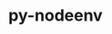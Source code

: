 ---
title: "py-nodeenv"
layout: cache
categories: [package, develop]
meta: {"compilers": ["gcc@11.4.0", "gcc@9.4.0", "none"], "num_specs": 28, "num_specs_by_stack": {"e4s": 21, "e4s-neoverse_v1": 4, "e4s-power": 3, "root": 28}, "oss": ["ubuntu20.04", "ubuntu22.04"], "platforms": ["linux"], "stacks": ["e4s", "e4s-neoverse_v1", "e4s-power", "root"], "targets": ["neoverse_v1", "ppc64le", "x86_64_v3"], "versions": ["1.9.1"]}
spec_details: [{"compiler": "none", "hash": "2jnamuarysbkntc7xz7fjkevlkkdcrrv", "os": "ubuntu22.04", "platform": "linux", "size": "-", "stacks": ["e4s", "root"], "target": "x86_64_v3", "variants": ["build_system=python_pip"], "versions": ["1.9.1"]}, {"compiler": "none", "hash": "764r7gfecpl2g5snyymujqjcamuyv5sy", "os": "ubuntu22.04", "platform": "linux", "size": "-", "stacks": ["e4s", "root"], "target": "x86_64_v3", "variants": ["build_system=python_pip"], "versions": ["1.9.1"]}, {"compiler": "none", "hash": "7btfaqxq4x7fn6wub2mrxttvvt4hxym4", "os": "ubuntu22.04", "platform": "linux", "size": "-", "stacks": ["e4s", "root"], "target": "x86_64_v3", "variants": ["build_system=python_pip"], "versions": ["1.9.1"]}, {"compiler": "gcc@11.4.0", "hash": "7ck4dhktbpw5es5ntwe5ogkq3usghszl", "os": "ubuntu22.04", "platform": "linux", "size": "-", "stacks": ["e4s-neoverse_v1", "root"], "target": "neoverse_v1", "variants": ["build_system=python_pip"], "versions": ["1.9.1"]}, {"compiler": "gcc@9.4.0", "hash": "a4x5jo5baqlneksysuctwpqbcim7r2ry", "os": "ubuntu20.04", "platform": "linux", "size": "-", "stacks": ["e4s-power", "root"], "target": "ppc64le", "variants": ["build_system=python_pip"], "versions": ["1.9.1"]}, {"compiler": "none", "hash": "brpj4zv4bwp6jsnnnvci3jnvhls4xufz", "os": "ubuntu22.04", "platform": "linux", "size": "-", "stacks": ["e4s", "root"], "target": "x86_64_v3", "variants": ["build_system=python_pip"], "versions": ["1.9.1"]}, {"compiler": "none", "hash": "cmqbwvpbmtxkkgj3hyx3ekgjo2lpmwqj", "os": "ubuntu22.04", "platform": "linux", "size": "-", "stacks": ["e4s", "root"], "target": "x86_64_v3", "variants": ["build_system=python_pip"], "versions": ["1.9.1"]}, {"compiler": "none", "hash": "cwqdjipqr32a73xtvwgnx4pox6ilvib5", "os": "ubuntu22.04", "platform": "linux", "size": "-", "stacks": ["e4s", "root"], "target": "x86_64_v3", "variants": ["build_system=python_pip"], "versions": ["1.9.1"]}, {"compiler": "gcc@11.4.0", "hash": "dc32m7n5itru4cfakh3bkjq55w7kbucl", "os": "ubuntu22.04", "platform": "linux", "size": "-", "stacks": ["e4s-neoverse_v1", "root"], "target": "neoverse_v1", "variants": ["build_system=python_pip"], "versions": ["1.9.1"]}, {"compiler": "none", "hash": "dgc37n4lvhpqbnnse5dlg2u4ijcvp5zo", "os": "ubuntu22.04", "platform": "linux", "size": "-", "stacks": ["e4s", "root"], "target": "x86_64_v3", "variants": ["build_system=python_pip"], "versions": ["1.9.1"]}, {"compiler": "gcc@11.4.0", "hash": "essj43gdhzqg6zjv3d23vl6qjrelcrey", "os": "ubuntu22.04", "platform": "linux", "size": "-", "stacks": ["e4s-neoverse_v1", "root"], "target": "neoverse_v1", "variants": ["build_system=python_pip"], "versions": ["1.9.1"]}, {"compiler": "none", "hash": "ggs7axvxw3y6z3fkzatgsmhjn2nxc3ol", "os": "ubuntu22.04", "platform": "linux", "size": "-", "stacks": ["e4s", "root"], "target": "x86_64_v3", "variants": ["build_system=python_pip"], "versions": ["1.9.1"]}, {"compiler": "none", "hash": "jrbap3yzothigmioa2idnivoeaqsen5e", "os": "ubuntu22.04", "platform": "linux", "size": "-", "stacks": ["e4s", "root"], "target": "x86_64_v3", "variants": ["build_system=python_pip"], "versions": ["1.9.1"]}, {"compiler": "none", "hash": "l7n5slxvnjzpuyqcsph7y2n7q7kq27v4", "os": "ubuntu22.04", "platform": "linux", "size": "-", "stacks": ["e4s", "root"], "target": "x86_64_v3", "variants": ["build_system=python_pip"], "versions": ["1.9.1"]}, {"compiler": "none", "hash": "m3fl2ucoslfgc33gwqmax7ccm6j7dyia", "os": "ubuntu22.04", "platform": "linux", "size": "-", "stacks": ["e4s", "root"], "target": "x86_64_v3", "variants": ["build_system=python_pip"], "versions": ["1.9.1"]}, {"compiler": "none", "hash": "m5pjghfmbyddwyyaue6skh6n7xty636y", "os": "ubuntu22.04", "platform": "linux", "size": "-", "stacks": ["e4s", "root"], "target": "x86_64_v3", "variants": ["build_system=python_pip"], "versions": ["1.9.1"]}, {"compiler": "none", "hash": "mlg5a3fy3vnauleiewbii5fiddjuhihg", "os": "ubuntu22.04", "platform": "linux", "size": "-", "stacks": ["e4s", "root"], "target": "x86_64_v3", "variants": ["build_system=python_pip"], "versions": ["1.9.1"]}, {"compiler": "none", "hash": "pluex3op546clb3xengvsuszfyeovbl6", "os": "ubuntu22.04", "platform": "linux", "size": "-", "stacks": ["e4s", "root"], "target": "x86_64_v3", "variants": ["build_system=python_pip"], "versions": ["1.9.1"]}, {"compiler": "none", "hash": "pxohxkynnbrqzmbzdzkfrc3svllsgjhy", "os": "ubuntu22.04", "platform": "linux", "size": "-", "stacks": ["e4s", "root"], "target": "x86_64_v3", "variants": ["build_system=python_pip"], "versions": ["1.9.1"]}, {"compiler": "none", "hash": "rcvrw6kizjbstphmbv3pahaoubuwjff6", "os": "ubuntu22.04", "platform": "linux", "size": "-", "stacks": ["e4s", "root"], "target": "x86_64_v3", "variants": ["build_system=python_pip"], "versions": ["1.9.1"]}, {"compiler": "none", "hash": "rtxmb4zu3fbjz2qhyvpwuqy2kb2nywho", "os": "ubuntu22.04", "platform": "linux", "size": "-", "stacks": ["e4s", "root"], "target": "x86_64_v3", "variants": ["build_system=python_pip"], "versions": ["1.9.1"]}, {"compiler": "gcc@11.4.0", "hash": "uugmbqx6ktqill63xzkvbubvhtjhmbzg", "os": "ubuntu22.04", "platform": "linux", "size": "-", "stacks": ["e4s-neoverse_v1", "root"], "target": "neoverse_v1", "variants": ["build_system=python_pip"], "versions": ["1.9.1"]}, {"compiler": "gcc@9.4.0", "hash": "vpeqjaonllualvybutr7fbererm3w3iz", "os": "ubuntu20.04", "platform": "linux", "size": "-", "stacks": ["e4s-power", "root"], "target": "ppc64le", "variants": ["build_system=python_pip"], "versions": ["1.9.1"]}, {"compiler": "none", "hash": "wkhj4eibyttkjx76tcb35k6afnjaowhn", "os": "ubuntu22.04", "platform": "linux", "size": "-", "stacks": ["e4s", "root"], "target": "x86_64_v3", "variants": ["build_system=python_pip"], "versions": ["1.9.1"]}, {"compiler": "none", "hash": "xcb75dz57asp5x4qmqwqz72bf6a4vxu5", "os": "ubuntu22.04", "platform": "linux", "size": "-", "stacks": ["e4s", "root"], "target": "x86_64_v3", "variants": ["build_system=python_pip"], "versions": ["1.9.1"]}, {"compiler": "none", "hash": "xkstzc3tjrxtbvi2x3xbqys5rhpktiue", "os": "ubuntu22.04", "platform": "linux", "size": "-", "stacks": ["e4s", "root"], "target": "x86_64_v3", "variants": ["build_system=python_pip"], "versions": ["1.9.1"]}, {"compiler": "none", "hash": "y6bcqt2qb6adr5h7uyq6x4uwgyhlcxp3", "os": "ubuntu22.04", "platform": "linux", "size": "-", "stacks": ["e4s", "root"], "target": "x86_64_v3", "variants": ["build_system=python_pip"], "versions": ["1.9.1"]}, {"compiler": "gcc@9.4.0", "hash": "ziolzsu4jdmhm5iyo5zarbkoaieapdk2", "os": "ubuntu20.04", "platform": "linux", "size": "-", "stacks": ["e4s-power", "root"], "target": "ppc64le", "variants": ["build_system=python_pip"], "versions": ["1.9.1"]}]
---